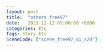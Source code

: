 ```yaml
---
layout: post
title:  "others_free97"
date:   2021-12-12 09:00:00 +0000
categories: Etc
Tags: Story Etc
SceneCode: ["scene_free97_q1_s20"]
---
```


